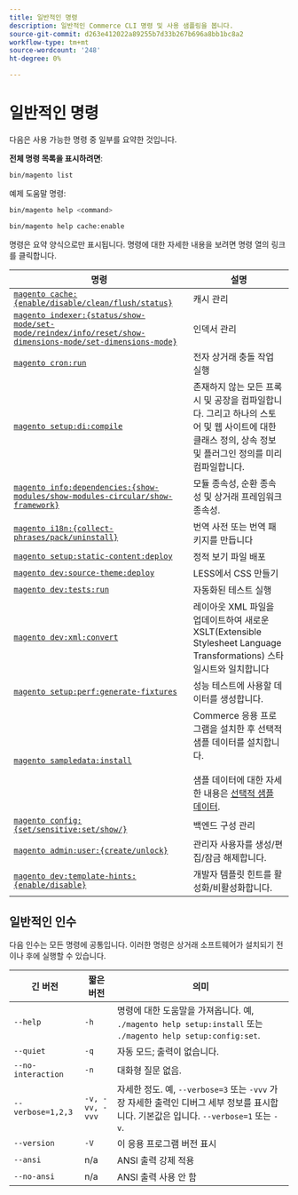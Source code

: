 ```yaml
---
title: 일반적인 명령
description: 일반적인 Commerce CLI 명령 및 사용 샘플링을 봅니다.
source-git-commit: d263e412022a89255b7d33b267b696a8bb1bc8a2
workflow-type: tm+mt
source-wordcount: '248'
ht-degree: 0%

---
```



# 일반적인 명령

다음은 사용 가능한 명령 중 일부를 요약한 것입니다.

**전체 명령 목록을 표시하려면**:

```bash
bin/magento list
```

예제 도움말 명령:

```bash
bin/magento help <command>
```

```bash
bin/magento help cache:enable
```

명령은 요약 양식으로만 표시됩니다. 명령에 대한 자세한 내용을 보려면 명령 열의 링크를 클릭합니다.

| 명령 | 설명 |
|--- |--- |
| [`magento cache:{enable/disable/clean/flush/status}`](../cli/manage-cache.md) | 캐시 관리 |
| [`magento indexer:{status/show-mode/set-mode/reindex/info/reset/show-dimensions-mode/set-dimensions-mode}`](../cli/manage-indexers.md) | 인덱서 관리 |
| [`magento cron:run`](../cli/configure-cron-jobs.md) | 전자 상거래 충돌 작업 실행 |
| [`magento setup:di:compile`](../cli/code-compiler.md) | 존재하지 않는 모든 프록시 및 공장을 컴파일합니다. 그리고 하나의 스토어 및 웹 사이트에 대한 클래스 정의, 상속 정보 및 플러그인 정의를 미리 컴파일합니다. |
| [`magento info:dependencies:{show-modules/show-modules-circular/show-framework}`](../cli/dependency-reports.md) | 모듈 종속성, 순환 종속성 및 상거래 프레임워크 종속성. |
| [`magento i18n:{collect-phrases/pack/uninstall}`](../cli/localization.md) | 번역 사전 또는 번역 패키지를 만듭니다 |
| [`magento setup:static-content:deploy`](../cli/static-view-file-deployment.md) | 정적 보기 파일 배포 |
| [`magento dev:source-theme:deploy`](../cli/create-symlinks.md) | LESS에서 CSS 만들기 |
| [`magento dev:tests:run`](../cli/unit-tests.md) | 자동화된 테스트 실행 |
| [`magento dev:xml:convert`](../cli/convert-layout-files.md) | 레이아웃 XML 파일을 업데이트하여 새로운 XSLT(Extensible Stylesheet Language Transformations) 스타일시트와 일치합니다 |
| [`magento setup:perf:generate-fixtures`](../cli/generate-data.md) | 성능 테스트에 사용할 데이터를 생성합니다. |
| [`magento sampledata:install`](../../installation/sample-data/overview.md) | Commerce 응용 프로그램을 설치한 후 선택적 샘플 데이터를 설치합니다.<br><br>샘플 데이터에 대한 자세한 내용은 [선택적 샘플 데이터](../../installation/sample-data/overview.md). |
| [`magento config:{set/sensitive:set/show/}`](../cli/set-configuration-values.md) | 백엔드 구성 관리 |
| [`magento admin:user:{create/unlock}`](../../installation/tutorials/admin.md#create-edit-or-unloack-an-administrator-account) | 관리자 사용자를 생성/편집/잠금 해제합니다. |
| [`magento dev:template-hints:{enable/disable}`](https://developer.adobe.com/commerce/frontend-core/guide/themes/debug/) | 개발자 템플릿 힌트를 활성화/비활성화합니다. |

## 일반적인 인수

다음 인수는 모든 명령에 공통입니다. 이러한 명령은 상거래 소프트웨어가 설치되기 전이나 후에 실행할 수 있습니다.

| 긴 버전 | 짧은 버전 | 의미 |
|--- |--- |--- |
| `--help` | `-h` | 명령에 대한 도움말을 가져옵니다. 예, `./magento help setup:install` 또는 `./magento help setup:config:set`. |
| `--quiet` | `-q` | 자동 모드; 출력이 없습니다. |
| `--no-interaction` | `-n` | 대화형 질문 없음. |
| `--verbose=1,2,3` | `-v, -vv, -vvv` | 자세한 정도. 예, `--verbose=3` 또는 `-vvv` 가장 자세한 출력인 디버그 세부 정보를 표시합니다. 기본값은 입니다. `--verbose=1` 또는 `-v`. |
| `--version` | `-V` | 이 응용 프로그램 버전 표시 |
| `--ansi` | n/a | ANSI 출력 강제 적용 |
| `--no-ansi` | n/a | ANSI 출력 사용 안 함 |
